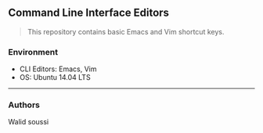 ## Command Line Interface Editors
> This repository contains basic Emacs and Vim shortcut keys.

### Environment
* CLI Editors: Emacs, Vim
* OS: Ubuntu 14.04 LTS

---
### Authors

Walid soussi
